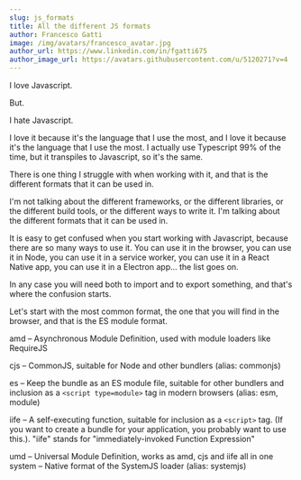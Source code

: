 ```yaml
---
slug: js_formats
title: All the different JS formats
author: Francesco Gatti
image: /img/avatars/francesco_avatar.jpg
author_url: https://www.linkedin.com/in/fgatti675
author_image_url: https://avatars.githubusercontent.com/u/5120271?v=4
---
```


I love Javascript.

But.

I hate Javascript.

I love it because it's the language that I use the most, and I love it because
it's the language that I use the most. I actually use Typescript 99% of the
time, but it transpiles to Javascript, so it's the same.

There is one thing I struggle with when working with it, and that is the
different formats that it can be used in.

I'm not talking about the different frameworks, or the different libraries, or
the different build tools, or the different ways to write it. I'm talking about
the different formats that it can be used in.

It is easy to get confused when you start working with Javascript, because
there are so many ways to use it. You can use it in the browser,
you can use it in Node, you can use it in a
service worker, you can use it in a React Native app, you can use it in a
Electron app... the list goes on.

In any case you will need both to import and to export something, and that's
where the confusion starts.

Let's start with the most common format, the one that you will find in the
browser, and that is the ES module format.



amd – Asynchronous Module Definition, used with module loaders like RequireJS

cjs – CommonJS, suitable for Node and other bundlers (alias: commonjs)

es – Keep the bundle as an ES module file, suitable for other bundlers and
inclusion as a `<script type=module>` tag in modern browsers (alias: esm, module)

iife – A self-executing function, suitable for inclusion as a `<script>` tag. (If
you want to create a bundle for your application, you probably want to use
this.). "iife" stands for "immediately-invoked Function Expression"

umd – Universal Module Definition, works as amd, cjs and iife all in one
system – Native format of the SystemJS loader (alias: systemjs)
